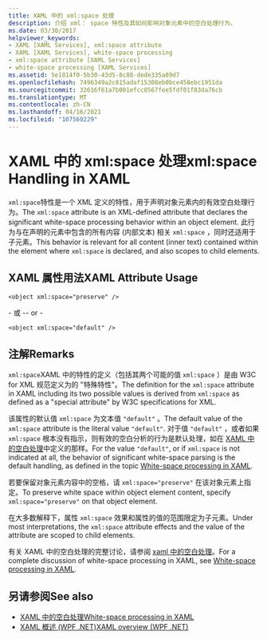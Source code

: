 ```yaml
---
title: XAML 中的 xml:space 处理
description: 介绍 xml： space 特性及其如何影响对象元素中的空白处理行为。
ms.date: 03/30/2017
helpviewer_keywords:
- XAML [XAML Services], xml:space attribute
- XAML [XAML Services], white-space processing
- xml:space attribute [XAML Services]
- white-space processing [XAML Services]
ms.assetid: 5e1814f0-5b30-43d5-8c88-dede335a89d7
ms.openlocfilehash: 7496349a2c815adaf15308eb0bce458ebc1951da
ms.sourcegitcommit: 32616f61a7b001efcc8567fee5fdf01f83da76cb
ms.translationtype: MT
ms.contentlocale: zh-CN
ms.lasthandoff: 04/16/2021
ms.locfileid: "107560229"
---
```

# <a name="xmlspace-handling-in-xaml"></a><span data-ttu-id="a8d3c-103">XAML 中的 xml:space 处理</span><span class="sxs-lookup"><span data-stu-id="a8d3c-103">xml:space Handling in XAML</span></span>

<span data-ttu-id="a8d3c-104">`xml:space`特性是一个 XML 定义的特性，用于声明对象元素内的有效空白处理行为。</span><span class="sxs-lookup"><span data-stu-id="a8d3c-104">The `xml:space` attribute is an XML-defined attribute that declares the significant white-space processing behavior within an object element.</span></span> <span data-ttu-id="a8d3c-105">此行为与在声明的元素中包含的所有内容 (内部文本) 相关 `xml:space` ，同时还适用于子元素。</span><span class="sxs-lookup"><span data-stu-id="a8d3c-105">This behavior is relevant for all content (inner text) contained within the element where `xml:space` is declared, and also scopes to child elements.</span></span>

## <a name="xaml-attribute-usage"></a><span data-ttu-id="a8d3c-106">XAML 属性用法</span><span class="sxs-lookup"><span data-stu-id="a8d3c-106">XAML Attribute Usage</span></span>

```xaml
<object xml:space="preserve" />
```

 <span data-ttu-id="a8d3c-107">\- 或 -</span><span class="sxs-lookup"><span data-stu-id="a8d3c-107">\- or -</span></span>

```xaml
<object xml:space="default" />
```

## <a name="remarks"></a><span data-ttu-id="a8d3c-108">注解</span><span class="sxs-lookup"><span data-stu-id="a8d3c-108">Remarks</span></span>

<span data-ttu-id="a8d3c-109">`xml:space`XAML 中的特性的定义（包括其两个可能的值 `xml:space` ）是由 W3C for XML 规范定义为的 "特殊特性"。</span><span class="sxs-lookup"><span data-stu-id="a8d3c-109">The definition for the `xml:space` attribute in XAML including its two possible values is derived from `xml:space` as defined as a "special attribute" by W3C specifications for XML.</span></span>

<span data-ttu-id="a8d3c-110">该属性的默认值 `xml:space` 为文本值 `"default"` 。</span><span class="sxs-lookup"><span data-stu-id="a8d3c-110">The default value of the `xml:space` attribute is the literal value `"default"`.</span></span> <span data-ttu-id="a8d3c-111">对于值 `"default"` ，或者如果 `xml:space` 根本没有指示，则有效的空白分析的行为是默认处理，如在 [XAML 中的空白处理](white-space-processing.md)中定义的那样。</span><span class="sxs-lookup"><span data-stu-id="a8d3c-111">For the value `"default"`, or if `xml:space` is not indicated at all, the behavior of significant white-space parsing is the default handling, as defined in the topic [White-space processing in XAML](white-space-processing.md).</span></span>

<span data-ttu-id="a8d3c-112">若要保留对象元素内容中的空格，请 `xml:space="preserve"` 在该对象元素上指定。</span><span class="sxs-lookup"><span data-stu-id="a8d3c-112">To preserve white space within object element content, specify `xml:space="preserve"` on that object element.</span></span>

<span data-ttu-id="a8d3c-113">在大多数解释下，属性 `xml:space` 效果和属性的值的范围限定为子元素。</span><span class="sxs-lookup"><span data-stu-id="a8d3c-113">Under most interpretations, the `xml:space` attribute effects and the value of the attribute are scoped to child elements.</span></span>

<span data-ttu-id="a8d3c-114">有关 XAML 中的空白处理的完整讨论，请参阅 [xaml 中的空白处理](white-space-processing.md)。</span><span class="sxs-lookup"><span data-stu-id="a8d3c-114">For a complete discussion of white-space processing in XAML, see [White-space processing in XAML](white-space-processing.md).</span></span>

## <a name="see-also"></a><span data-ttu-id="a8d3c-115">另请参阅</span><span class="sxs-lookup"><span data-stu-id="a8d3c-115">See also</span></span>

- [<span data-ttu-id="a8d3c-116">XAML 中的空白处理</span><span class="sxs-lookup"><span data-stu-id="a8d3c-116">White-space processing in XAML</span></span>](white-space-processing.md)
- [<span data-ttu-id="a8d3c-117">XAML 概述 (WPF .NET)</span><span class="sxs-lookup"><span data-stu-id="a8d3c-117">XAML overview (WPF .NET)</span></span>](../net/wpf/xaml/index.md)
